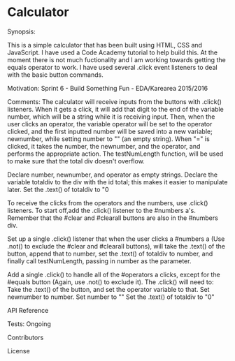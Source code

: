 # Calculator

Synopsis:

This is a simple calculator that has been built using HTML, CSS and JavaScript.
I have used a Code Academy tutorial to help build this. At the moment there is not much fuctionality and I am working towards getting the equals operator to work. I have used several .click event listeners to deal with the basic button commands.

Motivation:
Sprint 6 - Build Something Fun - EDA/Karearea 2015/2016 

Comments:
The calculator will receive inputs from the buttons with .click() listeners. When it gets a click, it will add that digit to the end of the variable number, which will be a string while it is receiving input.
Then, when the user clicks an operator, the variable operator will be set to the operator clicked, and the first inputted number will be saved into a new variable; newnumber, while setting number to "" (an empty string). When "=" is clicked, it takes the number, the newnumber, and the operator, and performs the appropriate action.
The testNumLength function, will be used to make sure that the total div doesn't overflow.

Declare number, newnumber, and operator as empty strings. Declare the variable totaldiv to the div with the id total; this makes it easier to manipulate later. Set the .text() of totaldiv to "0

To receive the clicks from the operators and the numbers, use .click() listeners. To start off,add the .click() listener to the #numbers a's. Remember that the #clear and #clearall buttons are also in the #numbers div.

Set up a single .click() listener that when the user clicks a #numbers a (Use .not() to exclude the #clear and #clearall buttons), will take the .text() of the button, append that to number, set the .text() of totaldiv to number, and finally call testNumLength, passing in number as the parameter.

Add a single .click() to handle all of the #operators a clicks, except for the #equals button (Again, use .not() to exclude it). The .click() will need to:
Take the .text() of the button, and set the operator variable to that.
Set newnumber to number.
Set number to ""
Set the .text() of totaldiv to "0"



API Reference

Tests:
Ongoing

Contributors

License
